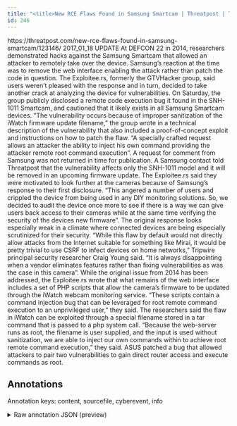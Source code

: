 ```yaml
---
title: "<title>New RCE Flaws Found in Samsung Smartcam | Threatpost | The first stop for security news</title>"
id: 246
---
```


<title>New RCE Flaws Found in Samsung Smartcam | Threatpost | The first stop for security news</title>
<source> https://threatpost.com/new-rce-flaws-found-in-samsung-smartcam/123146/ </source>
<date> 2017_01_18 </date>
<text>
UPDATE At DEFCON 22 in 2014, researchers demonstrated hacks against the Samsung Smartcam that allowed an attacker to remotely take over the device.
Samsung’s reaction at the time was to remove the web interface enabling the attack rather than patch the code in question.
The Exploitee.rs, formerly the GTVHacker group, said users weren’t pleased with the response and in turn, decided to take another crack at analyzing the device for vulnerabilities.
On Saturday, the group publicly disclosed a remote code execution bug it found in the SNH-1011 Smartcam, and cautioned that it likely exists in all Samsung Smartcam devices.
“The vulnerability occurs because of improper sanitization of the iWatch firmware update filename,” the group wrote in a technical description of the vulnerability that also included a proof-of-concept exploit and instructions on how to patch the flaw.
“A specially crafted request allows an attacker the ability to inject his own command providing the attacker remote root command execution”.
A request for comment from Samsung was not returned in time for publication.
A Samsung contact told Threatpost that the vulnerability affects only the SNH-1011 model and it will be removed in an upcoming firmware update.
The Exploitee.rs said they were motivated to look further at the cameras because of Samsung’s response to their first disclosure.
“This angered a number of users and crippled the device from being used in any DIY monitoring solutions.
So, we decided to audit the device once more to see if there is a way we can give users back access to their cameras while at the same time verifying the security of the devices new firmware”.
The original response looks especially weak in a climate where connected devices are being especially scrutinized for their security.
“While this flaw by default would not directly allow attacks from the Internet suitable for something like Mirai, it would be pretty trivial to use CSRF to infect devices on home networks,” Tripwire principal security researcher Craig Young said.
“It is always disappointing when a vendor eliminates features rather than fixing vulnerabilities as was the case in this camera”.
While the original issue from 2014 has been addressed, the Exploitee.rs wrote that what remains of the web interface includes a set of PHP scripts that allow the camera’s firmware to be updated through the iWatch webcam monitoring service.
“These scripts contain a command injection bug that can be leveraged for root remote command execution to an unprivileged user,” they said.
The researchers said the flaw in iWatch can be exploited through a special filename stored in a tar command that is passed to a php system call.
“Because the web-server runs as root, the filename is user supplied, and the input is used without sanitization, we are able to inject our own commands within to achieve root remote command execution,” they said.
ASUS patched a bug that allowed attackers to pair two vulnerabilities to gain direct router access and execute commands as root.
</text>



## Annotations

Annotation keys: content, sourcefile, cyberevent, info

<details>
<summary>Raw annotation JSON (preview)</summary>

```json
{
  "content": "UPDATE\u00a0At DEFCON 22 in 2014, researchers demonstrated hacks against the Samsung Smartcam that allowed an attacker to remotely take over the device. Samsung\u2019s reaction at the time was to remove the web interface enabling the attack rather than patch the code in question. The Exploitee.rs, formerly the GTVHacker group, said users weren\u2019t pleased with the response and in turn, decided to take another crack at analyzing the device for vulnerabilities. On Saturday, the group publicly disclosed a remote code execution bug it found in the SNH-1011 Smartcam, and cautioned that it likely exists in all Samsung Smartcam devices. \u201cThe vulnerability occurs because of improper sanitization of the iWatch firmware update filename,\u201d the group wrote in a technical description of the vulnerability that also included a proof-of-concept exploit and instructions on how to patch the flaw. \u201cA specially crafted request allows an attacker the ability to inject his own command providing the attacker remote root command execution\u201d. A request for comment from Samsung was not returned in time for publication. A Samsung contact told Threatpost that the vulnerability affects only the SNH-1011 model and it will be removed in an upcoming firmware update. The Exploitee.rs said they were motivated to look further at the cameras because of Samsung\u2019s response to their first disclosure. \u201cThis angered a number of users and crippled the device from being used in any DIY monitoring solutions. So, we decided to audit the device once more to see if there is a way we can give users back access to their cameras while at the same time verifying the security of the devices new firmware\u201d. The original response looks especially weak in a climate where connected devices are being especially scrutinized for their security. \u201cWhile this flaw by default would not directly allow attacks from the Internet suitable for something like Mirai, it would be pretty trivial to use CSRF to infect devices on home networks,\u201d Tripwire principal security researcher Craig Young said. \u201cIt is always disappointing when a vendor eliminates features rather than fixing vulnerabilities as was the case in this camera\u201d. While the original issue from 2014 has been addressed, the Exploitee.rs wrote that what remains of the web interface includes a set of PHP scripts that allow the camera\u2019s firmware to be updated through the iWatch webcam monitoring service. \u201cThese scripts contain a command injection bug that can be leveraged for root remote command execution to an unprivileged user,\u201d they said. The researchers said the flaw in iWatch can be exploited through a special filename stored in a tar command that is passed to a php system call. \u201cBecause the web-server runs as root, the filename is user supplied, and the input is used without sanitization, we are able to inject our own commands within to achieve root remote command execution,\u201d they said. ASUS patched a bug that allowed attackers to pair two vulnerabilities to gain direct router access and execute commands as root",
  "sourcefile": "246.txt",
  "cyberevent": {
    "hopper": [
      {
        "index": 0,
        "relation": "Same",
        "events": [
          {
            "index": "E2",
            "type": "Vulnerability-related",
            "realis": "Actual",
            "nugget": {
              "startOffset": 475,
              "index": "T5",
              "endOffset": 493,
              "text": "publicly disclosed"
            },
            "argument": [
              {
                "index": "T6",
                "external_reference": {
                  "wikidataid": "Q25183180"
                },
                "endOffset": 474,
                "role": {
                  "type": "Discoverer"
                },
                "text": "the group",
                "startOffset": 465,
                "type": "Organization"
     
```
</details>
